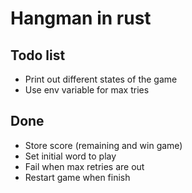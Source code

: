# Hangman in rust

## Todo list
- Print out different states of the game
- Use env variable for max tries

## Done
- Store score (remaining and win game)
- Set initial word to play
- Fail when max retries are out
- Restart game when finish
